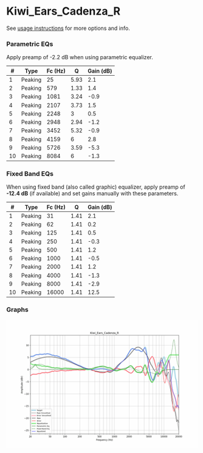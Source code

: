 # Kiwi_Ears_Cadenza_R
See [usage instructions](https://github.com/jaakkopasanen/AutoEq#usage) for more options and info.

### Parametric EQs
Apply preamp of -2.2 dB when using parametric equalizer.

|   # | Type    |   Fc (Hz) |    Q |   Gain (dB) |
|-----|---------|-----------|------|-------------|
|   1 | Peaking |        25 | 5.93 |         2.1 |
|   2 | Peaking |       579 | 1.33 |         1.4 |
|   3 | Peaking |      1081 | 3.24 |        -0.9 |
|   4 | Peaking |      2107 | 3.73 |         1.5 |
|   5 | Peaking |      2248 | 3    |         0.5 |
|   6 | Peaking |      2948 | 2.94 |        -1.2 |
|   7 | Peaking |      3452 | 5.32 |        -0.9 |
|   8 | Peaking |      4159 | 6    |         2.8 |
|   9 | Peaking |      5726 | 3.59 |        -5.3 |
|  10 | Peaking |      8084 | 6    |        -1.3 |

### Fixed Band EQs
When using fixed band (also called graphic) equalizer, apply preamp of **-12.4 dB** (if available) and set gains manually with these parameters.

|   # | Type    |   Fc (Hz) |    Q |   Gain (dB) |
|-----|---------|-----------|------|-------------|
|   1 | Peaking |        31 | 1.41 |         2.1 |
|   2 | Peaking |        62 | 1.41 |         0.2 |
|   3 | Peaking |       125 | 1.41 |         0.5 |
|   4 | Peaking |       250 | 1.41 |        -0.3 |
|   5 | Peaking |       500 | 1.41 |         1.2 |
|   6 | Peaking |      1000 | 1.41 |        -0.5 |
|   7 | Peaking |      2000 | 1.41 |         1.2 |
|   8 | Peaking |      4000 | 1.41 |        -1.3 |
|   9 | Peaking |      8000 | 1.41 |        -2.9 |
|  10 | Peaking |     16000 | 1.41 |        12.5 |

### Graphs
![](./Kiwi_Ears_Cadenza_R.png)
